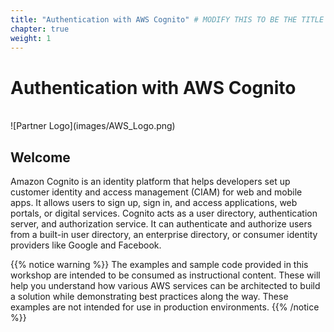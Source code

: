 ```yaml
---
title: "Authentication with AWS Cognito" # MODIFY THIS TO BE THE TITLE OF YOUR WORKSHOP
chapter: true
weight: 1
---
```


# Authentication with AWS Cognito <!-- CHANGE THIS TO BE THE TITLE OF YOUR WORKSHOP -->
<br>
![Partner Logo](images/AWS_Logo.png)  <!-- ADD YOUR PARTNER LOGO HERE USING THE INSTRUCTIONS BELOW -->
<br>

## Welcome

Amazon Cognito is an identity platform that helps developers set up customer identity and access management (CIAM) for web and mobile apps. It allows users to sign up, sign in, and access applications, web portals, or digital services. Cognito acts as a user directory, authentication server, and authorization service. It can authenticate and authorize users from a built-in user directory, an enterprise directory, or consumer identity providers like Google and Facebook.


{{% notice warning %}}
The examples and sample code provided in this workshop are intended to be consumed as instructional content. These will help you understand how various AWS services can be architected to build a solution while demonstrating best practices along the way. These examples are not intended for use in production environments.
{{% /notice %}}